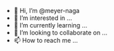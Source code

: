 - 👋 Hi, I’m @meyer-naga
- 👀 I’m interested in ...
- 🌱 I’m currently learning ...
- 💞️ I’m looking to collaborate on ...
- 📫 How to reach me ...

<!---
meyer-naga/meyer-naga is a ✨ special ✨ repository because its `README.md` (this file) appears on your GitHub profile.
You can click the Preview link to take a look at your changes.
--->
